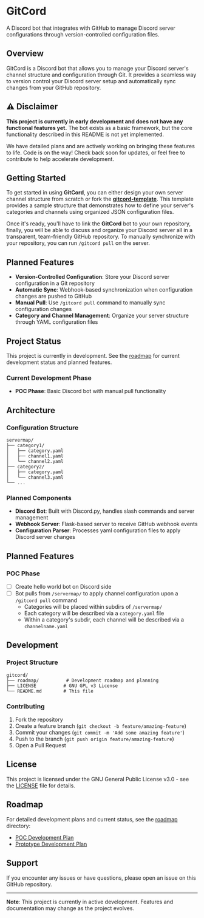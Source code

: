 # GitCord

A Discord bot that integrates with GitHub to manage Discord server configurations through version-controlled configuration files.

## Overview

GitCord is a Discord bot that allows you to manage your Discord server's channel structure and configuration through Git. It provides a seamless way to version control your Discord server setup and automatically sync changes from your GitHub repository.

## ⚠️ Disclaimer

**This project is currently in early development and does not have any functional features yet.** The bot exists as a basic framework, but the core functionality described in this README is not yet implemented. 

We have detailed plans and are actively working on bringing these features to life. Code is on the way! Check back soon for updates, or feel free to contribute to help accelerate development.

## Getting Started

To get started in using **GitCord**, you can either design your own server channel structure from scratch or fork the **[gitcord-template](https://github.com/evolvewithevan/gitcord)**. This template provides a sample structure that demonstrates how to define your server's categories and channels using organized JSON configuration files.

Once it's ready, you'll have to link the **GitCord** bot to your own repository, finally, you will be able to discuss and organize your Discord server all in a transparent, team-friendly GitHub repository. To manually synchronize with your repository, you can run `/gitcord pull` on the server.


## Planned Features

- **Version-Controlled Configuration**: Store your Discord server configuration in a Git repository
- **Automatic Sync**: Webhook-based synchronization when configuration changes are pushed to GitHub
- **Manual Pull**: Use `/gitcord pull` command to manually sync configuration changes
- **Category and Channel Management**: Organize your server structure through YAML configuration files

## Project Status

This project is currently in development. See the [roadmap](./roadmap/) for current development status and planned features.

### Current Development Phase

- **POC Phase**: Basic Discord bot with manual pull functionality

## Architecture

### Configuration Structure

```
servermap/
├── category1/
│   ├── category.yaml
│   ├── channel1.yaml
│   └── channel2.yaml
├── category2/
│   ├── category.yaml
│   └── channel3.yaml
└── ...
```

### Planned Components

- **Discord Bot**: Built with Discord.py, handles slash commands and server management
- **Webhook Server**: Flask-based server to receive GitHub webhook events
- **Configuration Parser**: Processes yaml configuration files to apply Discord server changes

## Planned Features

### POC Phase
- [ ] Create hello world bot on Discord side
- [ ] Bot pulls from `/servermap/` to apply channel configuration upon a `/gitcord pull` command
  - Categories will be placed within subdirs of `/servermap/`
  - Each category will be described via a `category.yaml` file
  - Within a category's subdir, each channel will be described via a `channelname.yaml`

## Development

### Project Structure
```
gitcord/
├── roadmap/          # Development roadmap and planning
├── LICENSE          # GNU GPL v3 License
└── README.md        # This file
```

### Contributing

1. Fork the repository
2. Create a feature branch (`git checkout -b feature/amazing-feature`)
3. Commit your changes (`git commit -m 'Add some amazing feature'`)
4. Push to the branch (`git push origin feature/amazing-feature`)
5. Open a Pull Request

## License

This project is licensed under the GNU General Public License v3.0 - see the [LICENSE](LICENSE) file for details.

## Roadmap

For detailed development plans and current status, see the [roadmap](./roadmap/) directory:
- [POC Development Plan](./roadmap/poc.md)
- [Prototype Development Plan](./roadmap/prototype.md)

## Support

If you encounter any issues or have questions, please open an issue on this GitHub repository.

---

**Note**: This project is currently in active development. Features and documentation may change as the project evolves. 
